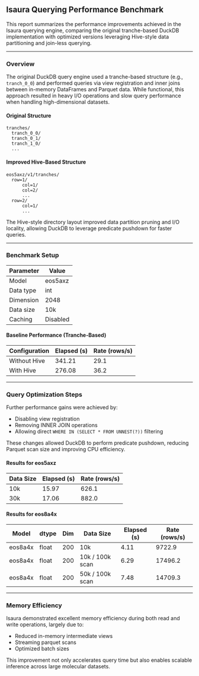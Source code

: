 ## Isaura Querying Performance Benchmark

This report summarizes the performance improvements achieved in the Isaura querying engine, comparing the original tranche-based DuckDB implementation with optimized versions leveraging Hive-style data partitioning and join-less querying.

---

### Overview

The original DuckDB query engine used a tranche-based structure (e.g., `tranch_0_0`) and performed queries via view registration and inner joins between in-memory DataFrames and Parquet data. While functional, this approach resulted in heavy I/O operations and slow query performance when handling high-dimensional datasets.

#### Original Structure

```
tranches/
  tranch_0_0/
  tranch_0_1/
  tranch_1_0/
  ...
```

#### Improved Hive-Based Structure

```
eos5axz/v1/tranches/
  row=1/
      col=1/
      col=2/
      ...
  row=2/
      col=1/
      ...
```

The Hive-style directory layout improved data partition pruning and I/O locality, allowing DuckDB to leverage predicate pushdown for faster queries.

---

### Benchmark Setup

| Parameter | Value    |
| --------- | -------- |
| Model     | eos5axz  |
| Data type | int      |
| Dimension | 2048     |
| Data size | 10k      |
| Caching   | Disabled |

#### Baseline Performance (Tranche-Based)

| Configuration | Elapsed (s) | Rate (rows/s) |
| ------------- | ----------- | ------------- |
| Without Hive  | 341.21      | 29.1          |
| With Hive     | 276.08      | 36.2          |

---

### Query Optimization Steps

Further performance gains were achieved by:

* Disabling view registration
* Removing INNER JOIN operations
* Allowing direct `WHERE IN (SELECT * FROM UNNEST(?))` filtering

These changes allowed DuckDB to perform predicate pushdown, reducing Parquet scan size and improving CPU efficiency.

#### Results for eos5axz

| Data Size | Elapsed (s) | Rate (rows/s) |
| --------- | ----------- | ------------- |
| 10k       | 15.97       | 626.1         |
| 30k       | 17.06       | 882.0         |

#### Results for eos8a4x

| Model   | dtype | Dim | Data Size       | Elapsed (s) | Rate (rows/s) |
| ------- | ----- | --- | --------------- | ----------- | ------------- |
| eos8a4x | float | 200 | 10k             | 4.11        | 9722.9        |
| eos8a4x | float | 200 | 10k / 100k scan | 6.29        | 17496.2       |
| eos8a4x | float | 200 | 50k / 100k scan | 7.48        | 14709.3       |

---

### Memory Efficiency

Isaura demonstrated excellent memory efficiency during both read and write operations, largely due to:

* Reduced in-memory intermediate views
* Streaming parquet scans
* Optimized batch sizes

This improvement not only accelerates query time but also enables scalable inference across large molecular datasets.
